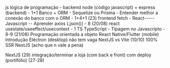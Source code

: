 js
	lógica de programação - 
backend
	node (código javascript) + express (backend) - 1+1
	Banco + ORM - Sequelize ou Prisma - Entender melhor a conexão do banco com o ORM - 1+4+1 (23)
frontend
	fetch - React----- Javascript -- Aprender axios (.json()) - 8 (20/08)
react
	usestate/useeffect/usecontext - 1
TS
	TypeScript - Tipagem no Javascripto - 8-9 (21/08)
	Programação orientada a objeto
React Native/Flutter (mobile)
	Introdução
Eléctron (desktop)
	não tem vaga
NextJS vs Vite (10/10) 100%
	SSR
NestJS (acho que n vale a pena)
		

NextJS (29)
integração/terminar a loja (com back e front) com deploy (portifólio) (27-28)
